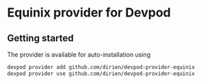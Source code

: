 # Equinix provider for Devpod

## Getting started

The provider is available for auto-installation using

```sh
devpod provider add github.com/dirien/devpod-provider-equinix
devpod provider use github.com/dirien/devpod-provider-equinix
```

